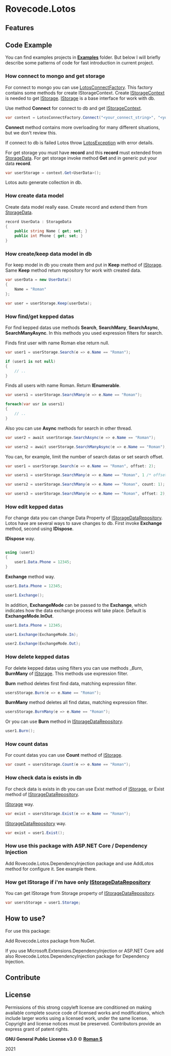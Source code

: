 # Rovecode.Lotos 

## Features

## Code Example

You can find examples projects in __[Examples](https://github.com/rovecode/Rovecode.Lotos/tree/master/Examples)__ folder. But below I will briefly describe some patterns of code for fast introduction in current project.

### How connect to mongo and get storage

For connect to mongo you can use [LotosConnectFactory](https://github.com/rovecode/Rovecode.Lotos/blob/master/Sources/Rovecode.Lotos/Factories/LotosConnectFactory.cs). This factory contains some methods for create IStorageContext. Create [IStorageContext](https://github.com/rovecode/Rovecode.Lotos/blob/master/Sources/Rovecode.Lotos/Contexts/IStorageContext.cs) is needed to get [IStorage](https://github.com/rovecode/Rovecode.Lotos/blob/master/Sources/Rovecode.Lotos/Repositories/IStorage.cs). [IStorage](https://github.com/rovecode/Rovecode.Lotos/blob/master/Sources/Rovecode.Lotos/Repositories/IStorage.cs) is a base interface for work with db.

Use method __Connect__ for connect to db and get [IStorageContext](https://github.com/rovecode/Rovecode.Lotos/blob/master/Sources/Rovecode.Lotos/Contexts/IStorageContext.cs).

``` csharp
var context = LotosConnectFactory.Connect("<your_connect_string>", "<your_db_name>");
```

__Connect__ method contains more overloading for many different situations, but we don't review this.

If connect to db is failed Lotos throw [LotosException](https://github.com/rovecode/Rovecode.Lotos/blob/master/Sources/Rovecode.Lotos/Exceptions/LotosException.cs) with error details.

For get storage you must have __record__ and this __record__ must extended from [StorageData](https://github.com/rovecode/Rovecode.Lotos/blob/master/Sources/Rovecode.Lotos/Models/StorageData.cs). For get storage invoke method __Get__ and in generic put your data __record__.

``` csharp
var userStorage = context.Get<UserData>();
```

Lotos auto generate collection in db.

### How create data model

Create data model really ease. Create record and extend them from [StorageData](https://github.com/rovecode/Rovecode.Lotos/blob/master/Sources/Rovecode.Lotos/Models/StorageData.cs).

``` csharp
record UserData : StorageData
{
    public string Name { get; set; }
    public int Phone { get; set; }
}
```

### How create/keep data model in db

For keep model in db you create them and put in __Keep__ method of [IStorage](https://github.com/rovecode/Rovecode.Lotos/blob/master/Sources/Rovecode.Lotos/Repositories/IStorage.cs). Same __Keep__ method return repository for work with created data.

``` csharp
var userData = new UserData() 
{ 
    Name = "Roman" 
};

var user = userStorage.Keep(userData);
```

### How find/get kepped datas

For find kepped datas use methods __Search__, __SearchMany__, __SearchAsync__, __SearchManyAsync__. In this methods you used expression filters for search.

Finds first user with name Roman else return null.

``` csharp
var user1 = userStorage.Search(e => e.Name == "Roman");

if (user1 is not null)
{
    // ..
}
```

Finds all users with name Roman. Return __IEnumerable__.

``` csharp
var users1 = userStorage.SearchMany(e => e.Name == "Roman");

foreach(var usr in users1)
{
    // ..
}
```

Also you can use __Async__ methods for search in other thread.

``` csharp
var user2 = await userStorage.SearchAsync(e => e.Name == "Roman");

var users2 = await userStorage.SearchManyAsync(e => e.Name == "Roman");

```

You can, for example, limit the number of search datas or set search offset.


``` csharp
var user1 = userStorage.Search(e => e.Name == "Roman", offset: 2);

var users1 = userStorage.SearchMany(e => e.Name == "Roman", 1 /* offset */, 1 /* count */);

var users2 = userStorage.SearchMany(e => e.Name == "Roman", count: 1);

var users3 = userStorage.SearchMany(e => e.Name == "Roman", offset: 2);

```

### How edit kepped datas

For change data you can change Data Property of [IStorageDataRepository](https://github.com/rovecode/Rovecode.Lotos/blob/master/Sources/Rovecode.Lotos/Repositories/IStorageDataRepository.cs). Lotos have are several ways to save changes to db. First invoke __Exchange__ method, second using __IDispose__.

__IDispose__ way.

``` csharp

using (user1)
{
    user1.Data.Phone = 12345;
}
```

__Exchange__ method way.

``` csharp
user1.Data.Phone = 12345;

user1.Exchange();
```

In addition, __ExchangeMode__ can be passed to the __Exchange__, which indicates how the data exchange process will take place. Default is __ExchangeMode__.__InOut__.

``` csharp
user1.Data.Phone = 12345;

user1.Exchange(ExchangeMode.In);

user2.Exchange(ExchangeMode.Out);
```

### How delete kepped datas

For delete kepped datas using filters you can use methods __Burn_, __BurnMany__ of [IStorage](https://github.com/rovecode/Rovecode.Lotos/blob/master/Sources/Rovecode.Lotos/Repositories/IStorage.cs). This methods use expression filter.

__Burn__ method deletes first find data, matching expression filter.

``` csharp
usersStorage.Burn(e => e.Name == "Roman");
```

__BurnMany__ method deletes all find datas, matching expression filter.

``` csharp
usersStorage.BurnMany(e => e.Name == "Roman");
```

Or you can use __Burn__ method in [IStorageDataRepository](https://github.com/rovecode/Rovecode.Lotos/blob/master/Sources/Rovecode.Lotos/Repositories/IStorageDataRepository.cs).

``` csharp
user1.Burn();
```

### How count datas

For count datas you can use __Count__ method of [IStorage](https://github.com/rovecode/Rovecode.Lotos/blob/master/Sources/Rovecode.Lotos/Repositories/IStorage.cs).

``` csharp
var count = usersStorage.Count(e => e.Name == "Roman");
```

### How check data is exists in db

For check data is exists in db you can use Exist method of [IStorage](https://github.com/rovecode/Rovecode.Lotos/blob/master/Sources/Rovecode.Lotos/Repositories/IStorage.cs), or Exist method of [IStorageDataRepository](https://github.com/rovecode/Rovecode.Lotos/blob/master/Sources/Rovecode.Lotos/Repositories/IStorageDataRepository.cs).

[IStorage](https://github.com/rovecode/Rovecode.Lotos/blob/master/Sources/Rovecode.Lotos/Repositories/IStorage.cs) way.

``` csharp
var exist = usersStorage.Exist(e => e.Name == "Roman");
```

[IStorageDataRepository](https://github.com/rovecode/Rovecode.Lotos/blob/master/Sources/Rovecode.Lotos/Repositories/IStorageDataRepository.cs) way.

``` csharp
var exist = user1.Exist();
```

### How use this package with ASP.NET Core / Dependency Injection

Add Rovecode.Lotos.DependencyInjection package and use AddLotos method for configure it. See example there.

### How get IStorage if i'm have only [IStorageDataRepository](https://github.com/rovecode/Rovecode.Lotos/blob/master/Sources/Rovecode.Lotos/Repositories/IStorageDataRepository.cs)

You can get IStorage from Storage property of [IStorageDataRepository](https://github.com/rovecode/Rovecode.Lotos/blob/master/Sources/Rovecode.Lotos/Repositories/IStorageDataRepository.cs).

``` csharp
var usersStorage = user1.Storage;
```

## How to use?

For use this package:

Add Rovecode.Lotos package from NuGet.

If you use Microsoft.Extensions.DependencyInjection or ASP.NET Core add also Rovecode.Lotos.DependencyInjection package for Dependency Injection.

## Contribute

## License

Permissions of this strong copyleft license are conditioned on making available complete source code of licensed works and modifications, which include larger works using a licensed work, under the same license. Copyright and license notices must be preserved. Contributors provide an express grant of patent rights.

__GNU General Public License v3.0__ © __[Roman S](https://github.com/rovecode)__

2021
